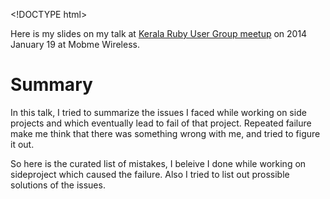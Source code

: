 &lt;!DOCTYPE html&gt;

Here is my slides on my talk at [Kerala Ruby User Group meetup](http://krug.github.io/posts/jan-2014-meetup/) on 2014 January 19 at Mobme Wireless.

Summary
=======

In this talk, I tried to summarize the issues I faced while working on side projects and which eventually lead to fail of that project. Repeated failure make me think that there was something wrong with me, and tried to figure it out.

So here is the curated list of mistakes, I beleive I done while working on sideproject which caused the failure. Also I tried to list out prossible solutions of the issues.
